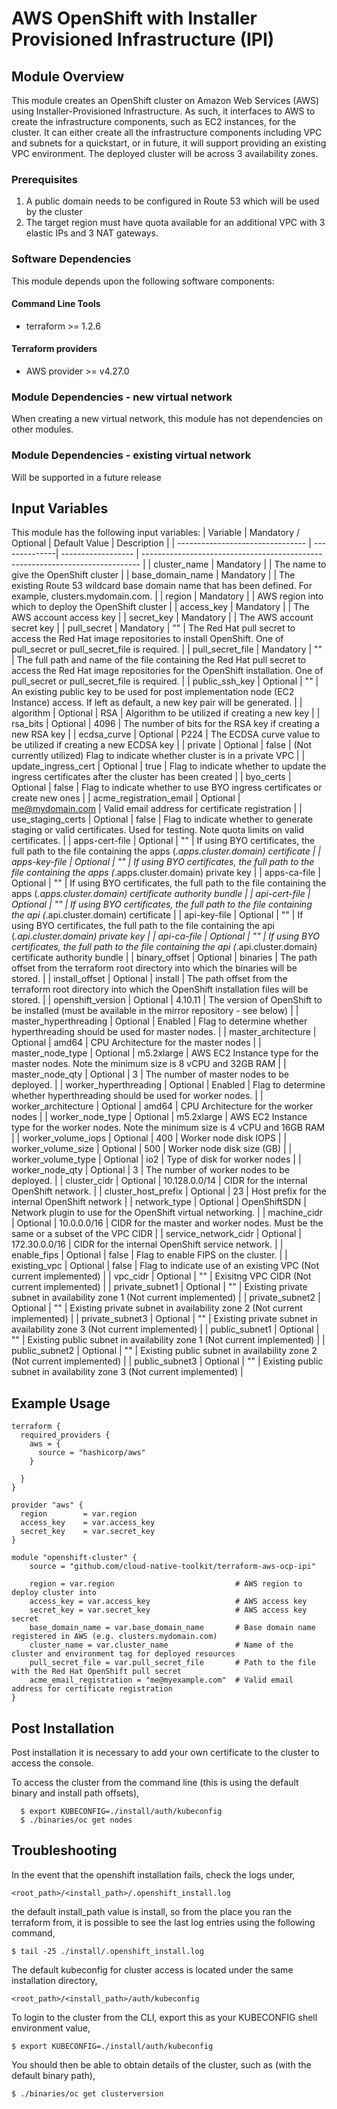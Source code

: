 # AWS OpenShift with Installer Provisioned Infrastructure (IPI)

## Module Overview

This module creates an OpenShift cluster on Amazon Web Services (AWS) using Installer-Provisioned Infrastructure. As such, it interfaces to AWS to create the infrastructure components, such as EC2 instances, for the cluster. It can either create all the infrastructure components including VPC and subnets for a quickstart, or in future, it will support providing an existing VPC environment. The deployed cluster will be across 3 availability zones.

### Prerequisites

1. A public domain needs to be configured in Route 53 which will be used by the cluster
1. The target region must have quota available for an additional VPC with 3 elastic IPs and 3 NAT gateways.

### Software Dependencies

This module depends upon the following software components:

#### Command Line Tools
 - terraform >= 1.2.6

#### Terraform providers

- AWS provider >= v4.27.0

### Module Dependencies - new virtual network

When creating a new virtual network, this module has not dependencies on other modules.

### Module Dependencies - existing virtual network
Will be supported in a future release

## Input Variables

This module has the following input variables:
| Variable | Mandatory / Optional | Default Value | Description |
| -------------------------------- | --------------| ------------------ | ----------------------------------------------------------------------------- |
| cluster_name | Mandatory |  | The name to give the OpenShift cluster  |
| base_domain_name | Mandatory |  | The existing Route 53 wildcard base domain name that has been defined. For example, clusters.mydomain.com. |
| region | Mandatory |  | AWS region into which to deploy the OpenShift cluster |
| access_key | Mandatory |  | The AWS account access key |
| secret_key | Mandatory |  | The AWS account secret key |
| pull_secret | Mandatory | "" | The Red Hat pull secret to access the Red Hat image repositories to install OpenShift. One of pull_secret or pull_secret_file is required. |
| pull_secret_file | Mandatory | "" | The full path and name of the file containing the Red Hat pull secret to access the Red Hat image repositories for the OpenShift installation. One of pull_secret or pull_secret_file is required. |
| public_ssh_key | Optional | "" | An existing public key to be used for post implementation node (EC2 Instance) access. If left as default, a new key pair will be generated. |
| algorithm | Optional | RSA | Algorithm to be utilized if creating a new key |
| rsa_bits | Optional | 4096 | The number of bits for the RSA key if creating a new RSA key |
| ecdsa_curve | Optional | P224 | The ECDSA curve value to be utilized if creating a new ECDSA key |
| private | Optional | false | (Not currently utilized) Flag to indicate whether cluster is in a private VPC |
| update_ingress_cert | Optional | true | Flag to indicate whether to update the ingress certificates after the cluster has been created |
| byo_certs | Optional | false | Flag to indicate whether to use BYO ingress certificates or create new ones |
| acme_registration_email | Optional | me@mydomain.com | Valid email address for certificate registration |
| use_staging_certs | Optional | false | Flag to indicate whether to generate staging or valid certificates. Used for testing. Note quota limits on valid certificates. |
| apps-cert-file | Optional | "" | If using BYO certificates, the full path to the file containing the apps (*.apps.cluster.domain) certificate |
| apps-key-file | Optional | "" | If using BYO certificates, the full path to the file containing the apps (*.apps.cluster.domain) private key |
| apps-ca-file | Optional | "" | If using BYO certificates, the full path to the file containing the apps (*.apps.cluster.domain) certificate authority bundle |
| api-cert-file | Optional | "" | If using BYO certificates, the full path to the file containing the api (*.api.cluster.domain) certificate |
| api-key-file | Optional | "" | If using BYO certificates, the full path to the file containing the api (*.api.cluster.domain) private key |
| api-ca-file | Optional | "" | If using BYO certificates, the full path to the file containing the api (*.api.cluster.domain) certificate authority bundle |
| binary_offset | Optional | binaries | The path offset from the terraform root directory into which the binaries will be stored. |
| install_offset | Optional | install | The path offset from the terraform root directory into which the OpenShift installation files will be stored. |
| openshift_version | Optional | 4.10.11 | The version of OpenShift to be installed (must be available in the mirror repository - see below) |
| master_hyperthreading | Optional | Enabled | Flag to determine whether hyperthreading should be used for master nodes. |
| master_architecture | Optional | amd64 | CPU Architecture for the master nodes |
| master_node_type | Optional | m5.2xlarge | AWS EC2 Instance type for the master nodes. Note the minimum size is 8 vCPU and 32GB RAM |
| master_node_qty | Optional | 3 | The number of master nodes to be deployed. |
| worker_hyperthreading | Optional | Enabled | Flag to determine whether hyperthreading should be used for worker nodes. |
| worker_architecture | Optional | amd64 | CPU Architecture for the worker nodes |
| worker_node_type | Optional | m5.2xlarge | AWS EC2 Instance type for the worker nodes. Note the minimum size is 4 vCPU and 16GB RAM |
| worker_volume_iops | Optional | 400 | Worker node disk IOPS |
| worker_volume_size | Optional | 500 | Worker node disk size (GB) |
| worker_volume_type | Optional | io2 | Type of disk for worker nodes |
| worker_node_qty | Optional | 3 | The number of worker nodes to be deployed. |
| cluster_cidr | Optional | 10.128.0.0/14 | CIDR for the internal OpenShift network. |
| cluster_host_prefix | Optional | 23 | Host prefix for the internal OpenShift network |
| network_type | Optional | OpenShiftSDN | Network plugin to use for the OpenShift virtual networking. |
| machine_cidr | Optional | 10.0.0.0/16 | CIDR for the master and worker nodes. Must be the same or a subset of the VPC CIDR |
| service_network_cidr | Optional | 172.30.0.0/16 | CIDR for the internal OpenShift service network. |
| enable_fips | Optional | false | Flag to enable FIPS on the cluster. |
| existing_vpc | Optional | false | Flag to indicate use of an existing VPC (Not current implemented) |
| vpc_cidr | Optional | "" | Exisitng VPC CIDR (Not current implemented) |
| private_subnet1 | Optional | "" | Existing private subnet in availability zone 1 (Not current implemented) |
| private_subnet2 | Optional | "" | Existing private subnet in availability zone 2 (Not current implemented) |
| private_subnet3 | Optional | "" | Existing private subnet in availability zone 3 (Not current implemented) |
| public_subnet1 | Optional | "" | Existing public subnet in availability zone 1 (Not current implemented) |
| public_subnet2 | Optional | "" | Existing public subnet in availability zone 2 (Not current implemented) |
| public_subnet3 | Optional | "" | Existing public subnet in availability zone 3 (Not current implemented) |

## Example Usage 
```hcl-terraform
terraform {
  required_providers {
    aws = {
      source = "hashicorp/aws"
    }

  }
}

provider "aws" {
  region        = var.region
  access_key    = var.access_key
  secret_key    = var.secret_key
}

module "openshift-cluster" {
    source = "github.com/cloud-native-toolkit/terraform-aws-ocp-ipi"

    region = var.region                           # AWS region to deploy cluster into
    access_key = var.access_key                   # AWS access key
    secret_key = var.secret_key                   # AWS access key secret
    base_domain_name = var.base_domain_name       # Base domain name registered in AWS (e.g. clusters.mydomain.com)
    cluster_name = var.cluster_name               # Name of the cluster and environment tag for deployed resources
    pull_secret_file = var.pull_secret_file       # Path to the file with the Red Hat OpenShift pull secret
    acme_email_registration = "me@myexample.com"  # Valid email address for certificate registration
}
```

## Post Installation

Post installation it is necessary to add your own certificate to the cluster to access the console.

To access the cluster from the command line (this is using the default binary and install path offsets),
```
  $ export KUBECONFIG=./install/auth/kubeconfig
  $ ./binaries/oc get nodes
```

## Troubleshooting

In the event that the openshift installation fails, check the logs under,
```
<root_path>/<install_path>/.openshift_install.log
```
the default install_path value is install, so from the place you ran the terraform from, it is possible to see the last log entries using the following command,
```shell
$ tail -25 ./install/.openshift_install.log
```

The default kubeconfig for cluster access is located under the same installation directory,
```
<root_path>/<install_path>/auth/kubeconfig
```

To login to the cluster from the CLI, export this as your KUBECONFIG shell environment value,
```shell
$ export KUBECONFIG=./install/auth/kubeconfig
```

You should then be able to obtain details of the cluster, such as (with the default binary path),
```shell
$ ./binaries/oc get clusterversion
```
